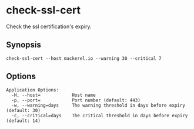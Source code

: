 check-ssl-cert
==========

Check the ssl certification's expiry.

## Synopsis

```shell
check-ssl-cert --host mackerel.io --warning 30 --critical 7
```

## Options

```
Application Options:
  -H, --host=            Host name
  -p, --port=            Port number (default: 443)
  -w, --warning=days     The warning threshold in days before expiry (default: 30)
  -c, --critical=days    The critical threshold in days before expiry (default: 14)
```

